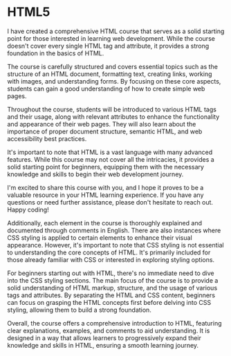 # HTML5
І have created a comprehensive HTML course that serves as a solid starting point for those interested in learning web development. While the course doesn't cover every single HTML tag and attribute, it provides a strong foundation in the basics of HTML.

The course is carefully structured and covers essential topics such as the structure of an HTML document, formatting text, creating links, working with images, and understanding forms. By focusing on these core aspects, students can gain a good understanding of how to create simple web pages.

Throughout the course, students will be introduced to various HTML tags and their usage, along with relevant attributes to enhance the functionality and appearance of their web pages. They will also learn about the importance of proper document structure, semantic HTML, and web accessibility best practices.

It's important to note that HTML is a vast language with many advanced features. While this course may not cover all the intricacies, it provides a solid starting point for beginners, equipping them with the necessary knowledge and skills to begin their web development journey.

I'm excited to share this course with you, and I hope it proves to be a valuable resource in your HTML learning experience. If you have any questions or need further assistance, please don't hesitate to reach out. Happy coding!

Additionally, each element in the course is thoroughly explained and documented through comments in English. There are also instances where CSS styling is applied to certain elements to enhance their visual appearance. However, it's important to note that CSS styling is not essential to understanding the core concepts of HTML. It's primarily included for those already familiar with CSS or interested in exploring styling options.

For beginners starting out with HTML, there's no immediate need to dive into the CSS styling sections. The main focus of the course is to provide a solid understanding of HTML markup, structure, and the usage of various tags and attributes. By separating the HTML and CSS content, beginners can focus on grasping the HTML concepts first before delving into CSS styling, allowing them to build a strong foundation.

Overall, the course offers a comprehensive introduction to HTML, featuring clear explanations, examples, and comments to aid understanding. It is designed in a way that allows learners to progressively expand their knowledge and skills in HTML, ensuring a smooth learning journey.
